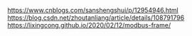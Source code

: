 
https://www.cnblogs.com/sanshengshui/p/12954946.html
https://blog.csdn.net/zhoutanliang/article/details/108791796
https://lixingcong.github.io/2020/02/12/modbus-frame/
